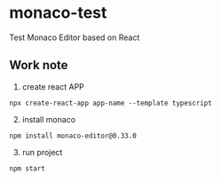 # monaco-test
Test Monaco Editor based on React

## Work note
1. create react APP
```
npx create-react-app app-name --template typescript
```

2. install monaco
```
npm install monaco-editor@0.33.0
```

3. run project
```
npm start
```

